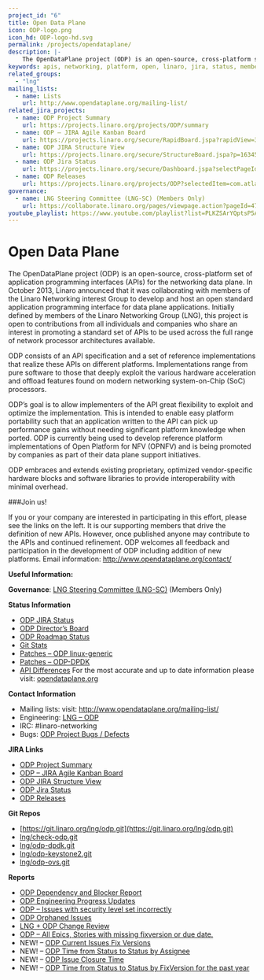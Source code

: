 ```yaml
---
project_id: "6"
title: Open Data Plane
icon: ODP-logo.png
icon_hd: ODP-logo-hd.svg
permalink: /projects/opendataplane/
description: |-
    The OpenDataPlane project (ODP) is an open-source, cross-platform set of application programming interfaces (APIs) for the networking data plane.
keywords: apis, networking, platform, open, linaro, jira, status, members, data, information
related_groups:
  - "lng"
mailing_lists:
  - name: Lists
    url: http://www.opendataplane.org/mailing-list/
related_jira_projects:
  - name: ODP Project Summary
    url: https://projects.linaro.org/projects/ODP/summary
  - name: ODP – JIRA Agile Kanban Board
    url: https://projects.linaro.org/secure/RapidBoard.jspa?rapidView=30
  - name: ODP JIRA Structure View
    url: https://projects.linaro.org/secure/StructureBoard.jspa?p=1634592777
  - name: ODP Jira Status
    url: https://projects.linaro.org/secure/Dashboard.jspa?selectPageId=10200
  - name: ODP Releases
    url: https://projects.linaro.org/projects/ODP?selectedItem=com.atlassian.jira.jira-projects-plugin:release-page&status=all
governance:
  - name: LNG Steering Committee (LNG-SC) (Members Only)
    url: https://collaborate.linaro.org/pages/viewpage.action?pageId=47842677
youtube_playlist: https://www.youtube.com/playlist?list=PLKZSArYQptsP5AQz0xHG_vaMxbCVRM2jE
---
```

# Open Data Plane

The OpenDataPlane project (ODP) is an open-source, cross-platform set of application programming interfaces (APIs) for the networking data plane. In October 2013, Linaro announced that it was collaborating with members of the Linaro Networking interest Group to develop and host an open standard application programming interface for data plane applications. Initially defined by members of the Linaro Networking Group (LNG), this project is open to contributions from all individuals and companies who share an interest in promoting a standard set of APIs to be used across the full range of network processor architectures available.

ODP consists of an API specification and a set of reference implementations that realize these APIs on different platforms. Implementations range from pure software to those that deeply exploit the various hardware acceleration and offload features found on modern networking system-on-Chip (SoC) processors.

ODP’s goal is to allow implementers of the API great flexibility to exploit and optimize the implementation. This is intended to enable easy platform portability such that an application written to the API can pick up performance gains without needing significant platform knowledge when ported. ODP is currently being used to develop reference platform implementations of Open Platform for NFV (OPNFV) and is being promoted by companies as part of their data plane support initiatives.

ODP embraces and extends existing proprietary, optimized vendor-specific hardware blocks and software libraries to provide interoperability with minimal overhead.

###Join us!

If you or your company are interested in participating in this effort, please see the links on the left. It is our supporting members that drive the definition of new APIs. However, once published anyone may contribute to the APIs and continued refinement. ODP welcomes all feedback and participation in the development of ODP including addition of new platforms. Email information: http://www.opendataplane.org/contact/

**Useful Information:**

**Governance**: [LNG Steering Committee (LNG-SC)](https://collaborate.linaro.org/pages/viewpage.action?pageId=47842677) (Members Only)

**Status Information**

* [ODP JIRA Status](https://projects.linaro.org/secure/Dashboard.jspa?selectPageId=10200)
* [ODP Director’s Board](https://projects.linaro.org/secure/Dashboard.jspa?selectPageId=10410)
* [ODP Roadmap Status](http://www.opendataplane.org/status/opendataplane-roadmap/)
* [Git Stats](http://www.opendataplane.org/git-stats/)
* [Patches – ODP linux-generic](http://patches.opendataplane.org/project/lng-odp/list/)
* [Patches – ODP-DPDK](http://patches.opendataplane.org/project/lng-odp-dpdk/list/)
* [API Differences](http://www.opendataplane.org/api-documentation/api-differences/)
For the most accurate and up to date information please visit: [opendataplane.org](http://www.opendataplane.org/)

**Contact Information**

* Mailing lists: visit: http://www.opendataplane.org/mailing-list/
* Engineering: [LNG – ODP](https://collaborate.linaro.org/display/LNG)
* IRC: #linaro-networking
* Bugs: [ODP Project Bugs / Defects](https://bugs.linaro.org/describecomponents.cgi?product=OpenDataPlane)

**JIRA Links**

* [ODP Project Summary](https://projects.linaro.org/projects/ODP/summary)
* [ODP – JIRA Agile Kanban Board](https://projects.linaro.org/secure/RapidBoard.jspa?rapidView=30)
* [ODP JIRA Structure View](https://projects.linaro.org/secure/StructureBoard.jspa?p=1634592777)
* [ODP Jira Status](https://projects.linaro.org/secure/Dashboard.jspa?selectPageId=10200)
* [ODP Releases](https://projects.linaro.org/projects/ODP?selectedItem=com.atlassian.jira.jira-projects-plugin:release-page&status=all)

**Git Repos**

* [https://git.linaro.org/lng/odp.git](https://git.linaro.org/lng/odp.git)
* [lng/check-odp.git](https://git.linaro.org/lng/check-odp.git)
* [lng/odp-dpdk.git](https://git.linaro.org/lng/odp-dpdk.git)
* [lng/odp-keystone2.git](https://git.linaro.org/lng/odp-keystone2.git)
* [lng/odp-ovs.git](https://git.linaro.org/lng/odp-ovs.git)

**Reports**

* [ODP Dependency and Blocker Report](https://collaborate.linaro.org/display/LNG/ODP+Dependency+and+Blocker+Report?src=contextnavpagetreemode)
* [ODP Engineering Progress Updates](https://collaborate.linaro.org/display/LNG/ODP+Engineering+Progress+Updates?src=contextnavpagetreemode)
* [ODP – Issues with security level set incorrectly](https://collaborate.linaro.org/display/LNG/ODP+-+Issues+with+security+level+set+incorrectly?src=contextnavpagetreemode)
* [ODP Orphaned Issues](https://collaborate.linaro.org/display/LNG/ODP+Orphaned+Issues?src=contextnavpagetreemode)
* [LNG + ODP Change Review](https://collaborate.linaro.org/pages/viewpage.action?pageId=49840788&src=contextnavpagetreemode)
* [ODP – All Epics, Stories with missing fixversion or due date.](https://collaborate.linaro.org/pages/viewpage.action?pageId=49841686&src=contextnavpagetreemode)
* NEW! – [ODP Current Issues Fix Versions](https://projects.linaro.org/secure/DataplaneReport!default.jspa?report=fbbb67a8-2f56-47cf-912b-0eccab3f8026&action=run)
* NEW! – [ODP Time from Status to Status by Assignee](https://projects.linaro.org/secure/DataplaneReport!default.jspa?report=ab450ccb-6443-4bb1-b748-9e10db7d1f07&action=run)
* NEW! – [ODP Issue Closure Time](https://projects.linaro.org/secure/DataplaneReport!default.jspa?report=d7415a11-77fb-45b7-b9fb-902622c37a69&action=run)
* NEW! – [ODP Time from Status to Status by FixVersion for the past year](https://projects.linaro.org/secure/DataplaneReport!default.jspa?report=5d2a40da-2d35-479c-a0c4-9a0d97270490)
